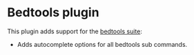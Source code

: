 # Bedtools plugin
This plugin adds support for the [bedtools suite](http://bedtools.readthedocs.org/en/latest/):
* Adds autocomplete options for all bedtools sub commands.

